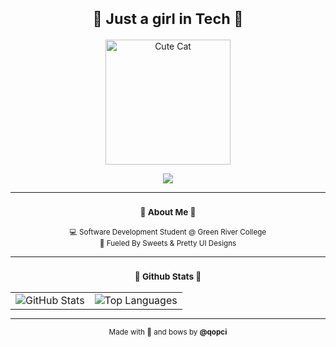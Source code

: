 <h1 align="center"><small>🎀 Just a girl in Tech 🎀</small></h1>

<p align="center">
  <img src="https://media.giphy.com/media/JIX9t2j0ZTN9S/giphy.gif" alt="Cute Cat" width="200" />
</p>

<p align="center">
  <small>
    <img src="https://readme-typing-svg.herokuapp.com?font=Fira+Code&weight=500&size=18&pause=1000&center=true&vCenter=true&color=FFB6C1&width=435&lines=Hi+I'm+qopci.;Software+Development+Girly.;Music+Addict.;Frontend+%2B+Backend." />
  </small>
</p>

<hr>

<h3 align="center"><small>🌸 About Me 🌸</small></h3>

<p align="center"><small>
  💻 Software Development Student @ Green River College <br>
  🍰 Fueled By Sweets & Pretty UI Designs
</small></p>

<hr>

<h3 align="center"><small>🎀 Github Stats 🎀</small></h3>

<p align="center">
  <table align="center" cellpadding="0" cellspacing="0" style="margin: auto;">
    <tr>
      <td>
        <img src="https://github-readme-stats.vercel.app/api?username=qopci&show_icons=true&theme=tokyonight&count_private=true&hide_title=true&hide_border=true&stroke=FF69B4" alt="GitHub Stats" />
      </td>
      <td>
        <img src="https://github-readme-stats.vercel.app/api/top-langs/?username=qopci&layout=compact&theme=tokyonight&hide_border=true&stroke=FF69B4" alt="Top Languages" />
      </td>
    </tr>
  </table>
</p>

<hr>

<p align="center"><small>
  Made with 💖 and bows by <strong>@qopci</strong>
</small></p>

